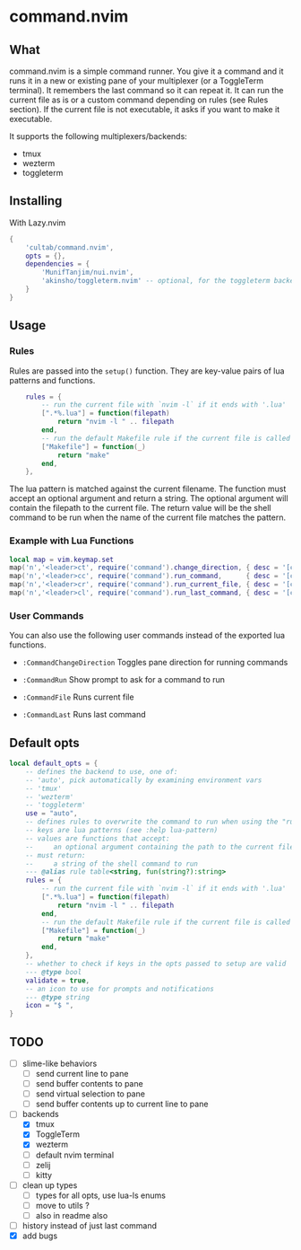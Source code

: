 # command.nvim

## What

command.nvim is a simple command runner. You give it a command and it runs it in a new or existing pane of your multiplexer (or a ToggleTerm terminal). It remembers the last command so it can repeat it. It can run the current file as is or a custom command depending on rules (see Rules section). If the current file is not executable, it asks if you want to make it executable.

It supports the following multiplexers/backends:

- tmux
- wezterm
- toggleterm

## Installing

With Lazy.nvim

```lua
{
    'cultab/command.nvim',
    opts = {},
    dependencies = {
        'MunifTanjim/nui.nvim',
        'akinsho/toggleterm.nvim' -- optional, for the toggleterm backend
    }
}
```

## Usage

### Rules

Rules are passed into the `setup()` function.
They are key-value pairs of lua patterns and functions.
```lua
	rules = {
        -- run the current file with `nvim -l` if it ends with '.lua'
		[".*%.lua"] = function(filepath)
			return "nvim -l " .. filepath
		end,
        -- run the default Makefile rule if the current file is called 'Makefile'
		["Makefile"] = function(_)
			return "make"
		end,
	},
```
The lua pattern is matched against the current filename. The function must accept an optional argument and return a string.
The optional argument will contain the filepath to the current file. The return value will be the shell command to be run when the name of the current file matches the pattern.

###  Example with Lua Functions

```lua
local map = vim.keymap.set
map('n','<leader>ct', require('command').change_direction, { desc = '[c]ommand [t]oggle pane direction' })
map('n','<leader>cc', require('command').run_command,      { desc = '[c]ommand shell [c]ommand'         })
map('n','<leader>cr', require('command').run_current_file, { desc = '[c]ommand [r]un current file'      })
map('n','<leader>cl', require('command').run_last_command, { desc = '[c]ommand repeat [l]ast command'   })
```

### User Commands

You can also use the following user commands instead of the exported lua functions.

- `:CommandChangeDirection`
    Toggles pane direction for running commands

- `:CommandRun`
    Show prompt to ask for a command to run

- `:CommandFile`
    Runs current file

- `:CommandLast`
    Runs last command

## Default opts

```lua
local default_opts = {
    -- defines the backend to use, one of:
    -- 'auto', pick automatically by examining environment vars
    -- 'tmux'
    -- 'wezterm'
    -- 'toggleterm'
	use = "auto",
    -- defines rules to overwrite the command to run when using the "run current file" behavior
    -- keys are lua patterns (see :help lua-pattern)
    -- values are functions that accept:
    --     an optional argument containing the path to the current file
    -- must return:
    --     a string of the shell command to run
    --- @alias rule table<string, fun(string?):string>
	rules = {
        -- run the current file with `nvim -l` if it ends with '.lua'
		[".*%.lua"] = function(filepath)
			return "nvim -l " .. filepath
		end,
        -- run the default Makefile rule if the current file is called 'Makefile'
		["Makefile"] = function(_)
			return "make"
		end,
	},
    -- whether to check if keys in the opts passed to setup are valid
    --- @type bool
	validate = true,
    -- an icon to use for prompts and notifications
    --- @type string
	icon = "$ ",
}
```


## TODO

- [ ] slime-like behaviors
    - [ ] send current line to pane
    - [ ] send buffer contents to pane
    - [ ] send virtual selection to pane
    - [ ] send buffer contents up to current line to pane
- [ ] backends
    - [x] tmux
    - [x] ToggleTerm
    - [x] wezterm
    - [ ] default nvim terminal
    - [ ] zelij
    - [ ] kitty
- [ ] clean up types
    - [ ] types for all opts, use lua-ls enums
    - [ ] move to utils ?
    - [ ] also in readme also
- [ ] history instead of just last command
- [x] add bugs
